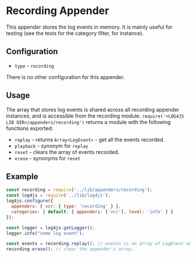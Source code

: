 # Recording Appender

This appender stores the log events in memory. It is mainly useful for testing (see the tests for the category filter, for instance).

## Configuration

* `type` - `recording`

There is no other configuration for this appender.

## Usage

The array that stores log events is shared across all recording appender instances, and is accessible from the recording module. `require('<LOG4JS LIB DIR>/appenders/recording')` returns a module with the following functions exported:

* `replay` - returns `Array<LogEvent>` - get all the events recorded.
* `playback` - synonym for `replay`
* `reset` - clears the array of events recorded.
* `erase` - synonyms for `reset`

## Example

```javascript
const recording = require('../lib/appenders/recording');
const log4js = require('../lib/log4js');
log4js.configure({
  appenders: { vcr: { type: 'recording' } },
  categories: { default: { appenders: ['vcr'], level: 'info' } }
});

const logger = log4js.getLogger();
logger.info("some log event");

const events = recording.replay(); // events is an array of LogEvent objects.
recording.erase(); // clear the appender's array.
```
